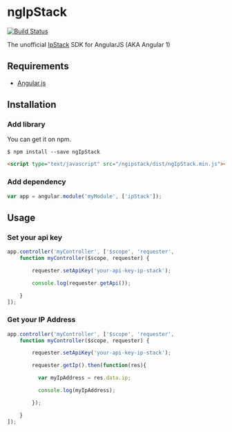 # ngIpStack

[![Build Status](https://travis-ci.org/Nucleus-Inc/ngIpStack.svg?branch=master)](https://travis-ci.org/Nucleus-Inc/ngIpStack)

The unofficial [IpStack](https://ipstack.com/) SDK for AngularJS (AKA Angular 1)

## Requirements

- [Angular.js](http://angularjs.org)

## Installation

### Add library

You can get it on npm.

```shell
$ npm install --save ngIpStack
```

```html
<script type="text/javascript" src="/ngipstack/dist/ngIpStack.min.js"></script>
```
### Add dependency

```javascript
var app = angular.module('myModule', ['ipStack']);
```
## Usage

### Set your api key

```javascript
app.controller('myController', ['$scope', 'requester',
    function myController($scope, requester) {

        requester.setApiKey('your-api-key-ip-stack');

        console.log(requester.getApi());

    }
]);
```

### Get your IP Address

```javascript
app.controller('myController', ['$scope', 'requester',
    function myController($scope, requester) {

        requester.setApiKey('your-api-key-ip-stack');

        requester.getIp().then(function(res){

          var myIpAddress = res.data.ip;

          console.log(myIpAddress);

        });

    }
]);
```
